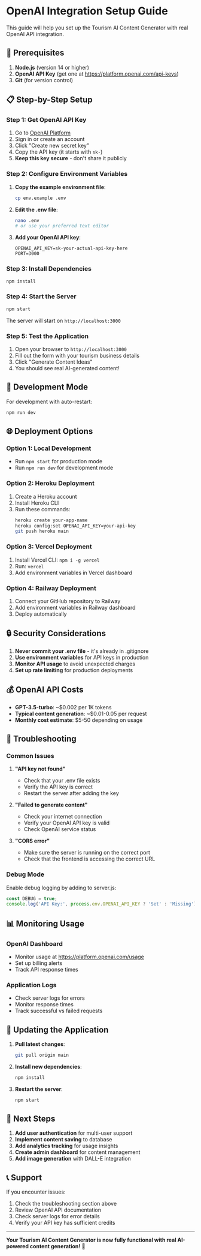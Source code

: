 # OpenAI Integration Setup Guide

This guide will help you set up the Tourism AI Content Generator with real OpenAI API integration.

## 🚀 **Prerequisites**

1. **Node.js** (version 14 or higher)
2. **OpenAI API Key** (get one at https://platform.openai.com/api-keys)
3. **Git** (for version control)

## 📋 **Step-by-Step Setup**

### **Step 1: Get OpenAI API Key**

1. Go to [OpenAI Platform](https://platform.openai.com/api-keys)
2. Sign in or create an account
3. Click "Create new secret key"
4. Copy the API key (it starts with `sk-`)
5. **Keep this key secure** - don't share it publicly

### **Step 2: Configure Environment Variables**

1. **Copy the example environment file**:
   ```bash
   cp env.example .env
   ```

2. **Edit the .env file**:
   ```bash
   nano .env
   # or use your preferred text editor
   ```

3. **Add your OpenAI API key**:
   ```
   OPENAI_API_KEY=sk-your-actual-api-key-here
   PORT=3000
   ```

### **Step 3: Install Dependencies**

```bash
npm install
```

### **Step 4: Start the Server**

```bash
npm start
```

The server will start on `http://localhost:3000`

### **Step 5: Test the Application**

1. Open your browser to `http://localhost:3000`
2. Fill out the form with your tourism business details
3. Click "Generate Content Ideas"
4. You should see real AI-generated content!

## 🔧 **Development Mode**

For development with auto-restart:

```bash
npm run dev
```

## 🌐 **Deployment Options**

### **Option 1: Local Development**
- Run `npm start` for production mode
- Run `npm run dev` for development mode

### **Option 2: Heroku Deployment**
1. Create a Heroku account
2. Install Heroku CLI
3. Run these commands:
   ```bash
   heroku create your-app-name
   heroku config:set OPENAI_API_KEY=your-api-key
   git push heroku main
   ```

### **Option 3: Vercel Deployment**
1. Install Vercel CLI: `npm i -g vercel`
2. Run: `vercel`
3. Add environment variables in Vercel dashboard

### **Option 4: Railway Deployment**
1. Connect your GitHub repository to Railway
2. Add environment variables in Railway dashboard
3. Deploy automatically

## 🔒 **Security Considerations**

1. **Never commit your .env file** - it's already in .gitignore
2. **Use environment variables** for API keys in production
3. **Monitor API usage** to avoid unexpected charges
4. **Set up rate limiting** for production deployments

## 💰 **OpenAI API Costs**

- **GPT-3.5-turbo**: ~$0.002 per 1K tokens
- **Typical content generation**: ~$0.01-0.05 per request
- **Monthly cost estimate**: $5-50 depending on usage

## 🐛 **Troubleshooting**

### **Common Issues**

1. **"API key not found"**
   - Check that your .env file exists
   - Verify the API key is correct
   - Restart the server after adding the key

2. **"Failed to generate content"**
   - Check your internet connection
   - Verify your OpenAI API key is valid
   - Check OpenAI service status

3. **"CORS error"**
   - Make sure the server is running on the correct port
   - Check that the frontend is accessing the correct URL

### **Debug Mode**

Enable debug logging by adding to server.js:
```javascript
const DEBUG = true;
console.log('API Key:', process.env.OPENAI_API_KEY ? 'Set' : 'Missing');
```

## 📊 **Monitoring Usage**

### **OpenAI Dashboard**
- Monitor usage at https://platform.openai.com/usage
- Set up billing alerts
- Track API response times

### **Application Logs**
- Check server logs for errors
- Monitor response times
- Track successful vs failed requests

## 🔄 **Updating the Application**

1. **Pull latest changes**:
   ```bash
   git pull origin main
   ```

2. **Install new dependencies**:
   ```bash
   npm install
   ```

3. **Restart the server**:
   ```bash
   npm start
   ```

## 🎯 **Next Steps**

1. **Add user authentication** for multi-user support
2. **Implement content saving** to database
3. **Add analytics tracking** for usage insights
4. **Create admin dashboard** for content management
5. **Add image generation** with DALL-E integration

## 📞 **Support**

If you encounter issues:
1. Check the troubleshooting section above
2. Review OpenAI API documentation
3. Check server logs for error details
4. Verify your API key has sufficient credits

---

**Your Tourism AI Content Generator is now fully functional with real AI-powered content generation!** 🎉 